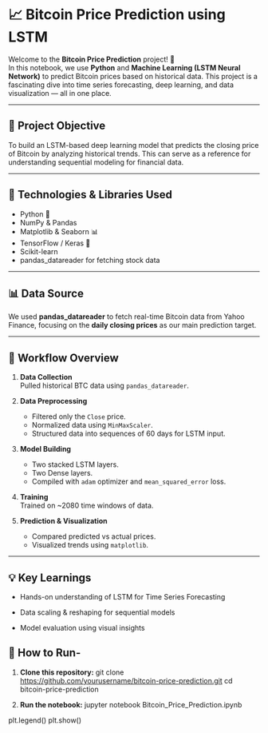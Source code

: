 # 📈 Bitcoin Price Prediction using LSTM

Welcome to the **Bitcoin Price Prediction** project! 🚀  
In this notebook, we use **Python** and **Machine Learning (LSTM Neural Network)** to predict Bitcoin prices based on historical data. This project is a fascinating dive into time series forecasting, deep learning, and data visualization — all in one place.

---

## 🧠 Project Objective

To build an LSTM-based deep learning model that predicts the closing price of Bitcoin by analyzing historical trends. This can serve as a reference for understanding sequential modeling for financial data.

---

## 🧰 Technologies & Libraries Used

- Python 🐍
- NumPy & Pandas
- Matplotlib & Seaborn 📊
- TensorFlow / Keras 🧠
- Scikit-learn
- pandas_datareader for fetching stock data

---

## 📊 Data Source

We used **pandas_datareader** to fetch real-time Bitcoin data from Yahoo Finance, focusing on the **daily closing prices** as our main prediction target.

---

## 📌 Workflow Overview

1. **Data Collection**  
   Pulled historical BTC data using `pandas_datareader`.

2. **Data Preprocessing**  
   - Filtered only the `Close` price.
   - Normalized data using `MinMaxScaler`.
   - Structured data into sequences of 60 days for LSTM input.

3. **Model Building**  
   - Two stacked LSTM layers.
   - Two Dense layers.
   - Compiled with `adam` optimizer and `mean_squared_error` loss.

4. **Training**  
   Trained on ~2080 time windows of data.

5. **Prediction & Visualization**  
   - Compared predicted vs actual prices.
   - Visualized trends using `matplotlib`.

---

## 💡 Key Learnings

- Hands-on understanding of LSTM for Time Series Forecasting

- Data scaling & reshaping for sequential models

- Model evaluation using visual insights

## 📂 How to Run- 

1. **Clone this repository:**
   git clone https://github.com/yourusername/bitcoin-price-prediction.git
   cd bitcoin-price-prediction

2. **Run the notebook:**
   jupyter notebook Bitcoin_Price_Prediction.ipynb

  
 

plt.legend()
plt.show()
